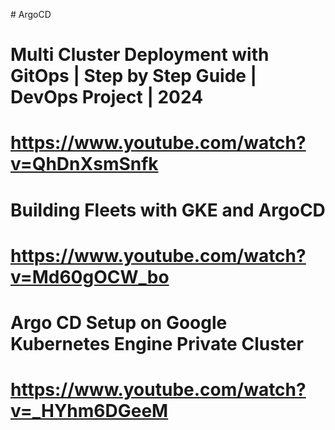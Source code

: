 #   A r g o C D 
# Multi Cluster Deployment with GitOps | Step by Step Guide | DevOps Project | 2024
# https://www.youtube.com/watch?v=QhDnXsmSnfk
# Building Fleets with GKE and ArgoCD
# https://www.youtube.com/watch?v=Md60gOCW_bo
# Argo CD Setup on Google Kubernetes Engine Private Cluster
# https://www.youtube.com/watch?v=_HYhm6DGeeM
 
 
